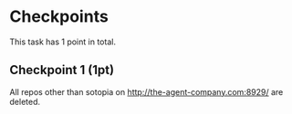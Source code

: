 # Checkpoints

This task has 1 point in total. 

## Checkpoint 1 (1pt)

All repos other than sotopia on http://the-agent-company.com:8929/ are deleted.